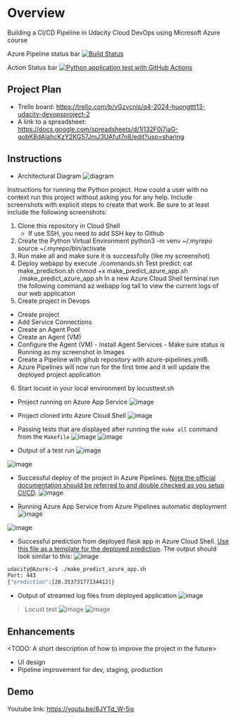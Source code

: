 # Overview
Building a CI/CD Pipeline in Udacity Cloud DevOps using Microsoft Azure course 
 

Azure Pipeline status bar
[![Build Status](https://dev.azure.com/huongttt13/HuongTTT13-Project2/_apis/build/status%2FTranThuHuong0510.azure-devops-project2?branchName=master)](https://dev.azure.com/huongttt13/HuongTTT13-Project2/_build/latest?definitionId=3&branchName=master)

Action Status bar
[![Python application test with GitHub Actions](https://github.com/TranThuHuong0510/azure-devops-project2/actions/workflows/master.yml/badge.svg)](https://github.com/TranThuHuong0510/azure-devops-project2/actions/workflows/master.yml)

## Project Plan
* Trello board: https://trello.com/b/vGzvcnls/q4-2024-huongttt13-udacity-devopsproject-2
* A link to a spreadsheet: https://docs.google.com/spreadsheets/d/1I132F0j7iaG-qobK8dAlahcKzY2KG57JmJ3UAfut7n8/edit?usp=sharing

## Instructions
* Architectural Diagram
  ![diagram](https://github.com/user-attachments/assets/50fdc747-c71b-41f6-baad-7ef7b5ed1cf1)


Instructions for running the Python project.  How could a user with no context run this project without asking you for any help.  Include screenshots with explicit steps to create that work. Be sure to at least include the following screenshots:

1. Clone this repository in Cloud Shell
   - If use SSH, you need to add SSH key to Github
2. Create the Python Virtual Environment
   python3 -m venv ~/.myrepo
  source ~/.myrepo/bin/activate
3. Run make all and make sure it is successfully (like my screenshot)
4. Deploy webapp by execute ./commands.sh
   Test predict:
   cat make_prediction.sh
  chmod +x make_predict_azure_app.sh
  ./make_predict_azure_app.sh
In a new Azure Cloud Shell terminal run the following command az webapp log tail to view the current logs of our web application
5. Create project in Devops
 - Create project
 - Add Service Connections
 - Create an Agent Pool
 - Create an Agent (VM)
 - Configure the Agent (VM) - Install Agent Services - Make sure status is Running as my screenshot in Images
 - Create a Pipeline with gihub repository with azure-pipelines.yml6.
 - Azure Pipelines will now run for the first time and it will update the deployed project application
6. Start locust in your local environment by locusttest.sh
* Project running on Azure App Service
![image](https://github.com/user-attachments/assets/0ccbb556-31ee-4144-862a-95461421c71e)

* Project cloned into Azure Cloud Shell
![image](https://github.com/user-attachments/assets/acea23b0-127c-4aa1-84bb-fd024429d463)

* Passing tests that are displayed after running the `make all` command from the `Makefile`
![image](https://github.com/user-attachments/assets/bc57d9c7-7e4f-48de-81fd-dba7d1d09942)
![image](https://github.com/user-attachments/assets/7ce93ebc-ec6b-4bf2-bc92-be2213cd00b6)



* Output of a test run
![image](https://github.com/user-attachments/assets/35d206da-e692-4418-a37e-1bc0d56eaa43)

![image](https://github.com/user-attachments/assets/80aad8e7-6016-4d24-9907-3be9b538bf77)


* Successful deploy of the project in Azure Pipelines.  [Note the official documentation should be referred to and double checked as you setup CI/CD](https://docs.microsoft.com/en-us/azure/devops/pipelines/ecosystems/python-webapp?view=azure-devops).
  ![image](https://github.com/user-attachments/assets/696bd3a4-ac54-41fe-a158-5627810e8182)


* Running Azure App Service from Azure Pipelines automatic deployment
  ![image](https://github.com/user-attachments/assets/43c1ecd3-8eb4-4ca4-82c7-4fb2c8167dc2)

![image](https://github.com/user-attachments/assets/7061f51e-afb5-48d6-bd1b-93c7f0a80420)


* Successful prediction from deployed flask app in Azure Cloud Shell.  [Use this file as a template for the deployed prediction](https://github.com/udacity/nd082-Azure-Cloud-DevOps-Starter-Code/blob/master/C2-AgileDevelopmentwithAzure/project/starter_files/flask-sklearn/make_predict_azure_app.sh).
The output should look similar to this:
![image](https://github.com/user-attachments/assets/f88b9a52-0239-4206-9c02-7c2ed7626a89)

```bash
udacity@Azure:~$ ./make_predict_azure_app.sh
Port: 443
{"prediction":[20.35373177134412]}
```

* Output of streamed log files from deployed application
![image](https://github.com/user-attachments/assets/1e2ca055-81c4-4ef3-b477-eff2f9bcd9d6)

>
> Locust test
![image](https://github.com/user-attachments/assets/a37bd98a-47a0-494e-bc2e-1ab89e00b176)
![image](https://github.com/user-attachments/assets/50127b3d-d2b9-4d2d-9e27-c750e2c53c33)


## Enhancements

<TODO: A short description of how to improve the project in the future>

- UI design
- Pipeline improvement for dev, staging, production

## Demo 

Youtube link: https://youtu.be/8JYTd_W-5is

